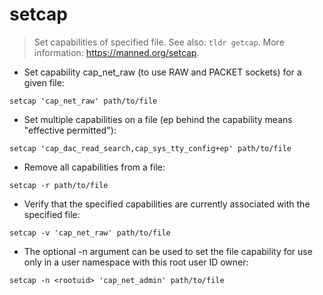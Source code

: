 # setcap

> Set capabilities of specified file.
> See also: `tldr getcap`.
> More information: <https://manned.org/setcap>.

- Set capability cap_net_raw (to use RAW and PACKET sockets) for a given file:

`setcap 'cap_net_raw' path/to/file`

- Set multiple capabilities on a file (ep behind the capability means "effective permitted"):

`setcap 'cap_dac_read_search,cap_sys_tty_config+ep' path/to/file`

- Remove all capabilities from a file:

`setcap -r path/to/file`

- Verify that the specified capabilities are currently associated with the specified file:

`setcap -v 'cap_net_raw' path/to/file`

- The optional -n <rootuid> argument can be used to set the file capability for use only in a user namespace with this root user ID owner:

`setcap -n <rootuid> 'cap_net_admin' path/to/file`
